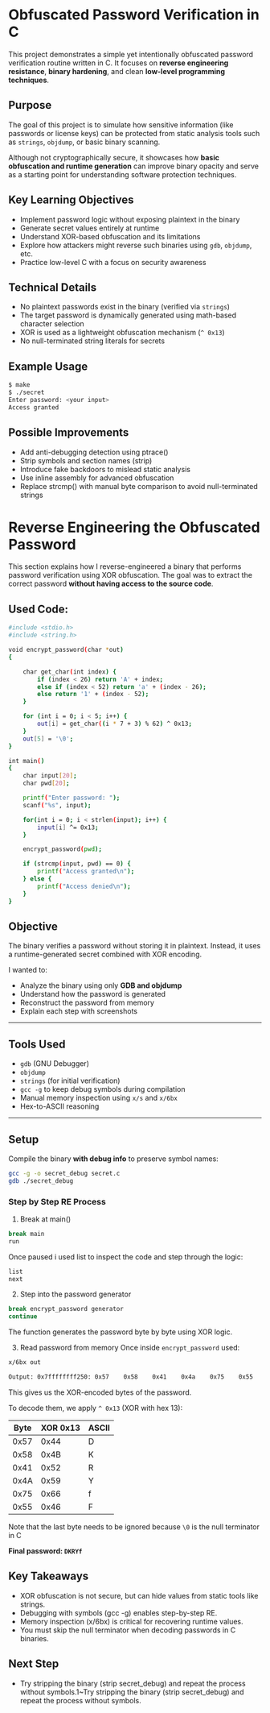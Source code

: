 # Obfuscated Password Verification in C

This project demonstrates a simple yet intentionally obfuscated password verification routine written in C. It focuses on **reverse engineering resistance**, **binary hardening**, and clean **low-level programming techniques**.

## Purpose

The goal of this project is to simulate how sensitive information (like passwords or license keys) can be protected from static analysis tools such as `strings`, `objdump`, or basic binary scanning.

Although not cryptographically secure, it showcases how **basic obfuscation and runtime generation** can improve binary opacity and serve as a starting point for understanding software protection techniques.

## Key Learning Objectives

- Implement password logic without exposing plaintext in the binary
- Generate secret values entirely at runtime
- Understand XOR-based obfuscation and its limitations
- Explore how attackers might reverse such binaries using `gdb`, `objdump`, etc.
- Practice low-level C with a focus on security awareness

## Technical Details

- No plaintext passwords exist in the binary (verified via `strings`)
- The target password is dynamically generated using math-based character selection
- XOR is used as a lightweight obfuscation mechanism (`^ 0x13`)
- No null-terminated string literals for secrets

## Example Usage

```bash
$ make
$ ./secret
Enter password: <your input>
Access granted
```

## Possible Improvements

- Add anti-debugging detection using ptrace()
- Strip symbols and section names (strip)
- Introduce fake backdoors to mislead static analysis
- Use inline assembly for advanced obfuscation
- Replace strcmp() with manual byte comparison to avoid null-terminated strings

# Reverse Engineering the Obfuscated Password

This section explains how I reverse-engineered a binary that performs password verification using XOR obfuscation. The goal was to extract the correct password **without having access to the source code**.

## Used Code:

```bash
#include <stdio.h>
#include <string.h>

void encrypt_password(char *out)
{

	char get_char(int index) {
		if (index < 26) return 'A' + index;
		else if (index < 52) return 'a' + (index - 26);
		else return '1' + (index - 52);
	}

	for (int i = 0; i < 5; i++) {
		out[i] = get_char((i * 7 + 3) % 62) ^ 0x13;
	}
	out[5] = '\0';
}

int main()
{
	char input[20];
	char pwd[20];

	printf("Enter password: ");
	scanf("%s", input);

	for(int i = 0; i < strlen(input); i++) {
		input[i] ^= 0x13;
	}

	encrypt_password(pwd);

	if (strcmp(input, pwd) == 0) {
		printf("Access granted\n");
	} else {
		printf("Access denied\n");
	}
}
```

## Objective

The binary verifies a password without storing it in plaintext. Instead, it uses a runtime-generated secret combined with XOR encoding.

I wanted to:

- Analyze the binary using only **GDB and objdump**
- Understand how the password is generated
- Reconstruct the password from memory
- Explain each step with screenshots

---

##  Tools Used

- `gdb` (GNU Debugger)
- `objdump`
- `strings` (for initial verification)
- `gcc -g` to keep debug symbols during compilation
- Manual memory inspection using `x/s` and `x/6bx`
- Hex-to-ASCII reasoning

---


## Setup

Compile the binary **with debug info** to preserve symbol names:

```bash
gcc -g -o secret_debug secret.c
gdb ./secret_debug
```

### Step by Step RE Process
1. Break at main()
```bash
break main
run
```
Once paused i used list to inspect the code and step through the logic:

```bash
list
next
```
2. Step into the password generator

```bash 
break encrypt_password generator
continue
```
The function generates the password byte by byte using XOR logic.

3. Read password from memory
Once inside `encrypt_password` used:
```bash
x/6bx out

Output: 0x7ffffffff250: 0x57    0x58    0x41    0x4a    0x75    0x55
```

This gives us the XOR-encoded bytes of the password.

To decode them, we apply `^ 0x13` (XOR with hex 13):

| Byte | XOR 0x13 | ASCII |
|------|----------|--------|
| 0x57 | 0x44     | D      |
| 0x58 | 0x4B     | K      |
| 0x41 | 0x52     | R      |
| 0x4A | 0x59     | Y      |
| 0x75 | 0x66     | f      |
| 0x55 | 0x46     | F      |

Note that the last byte needs to be ignored because `\0` is the null terminator in C

**Final password: `DKRYf`**


## Key Takeaways

- XOR obfuscation is not secure, but can hide values from static tools like strings.
- Debugging with symbols (gcc -g) enables step-by-step RE.
- Memory inspection (x/6bx) is critical for recovering runtime values.
- You must skip the null terminator when decoding passwords in C binaries.

## Next Step

- Try stripping the binary (strip secret_debug) and repeat the process without symbols.1~Try stripping the binary (strip secret_debug) and repeat the process without symbols.

